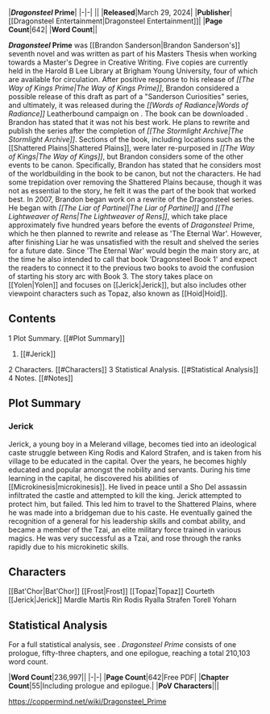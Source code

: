 |***Dragonsteel* Prime**|
|-|-|
||
|**Released**|March 29, 2024|
|**Publisher**|[[Dragonsteel Entertainment\|Dragonsteel Entertainment]]|
|**Page Count**|642|
|**Word Count**||

***Dragonsteel* Prime** was [[Brandon Sanderson\|Brandon Sanderson's]] seventh novel and was written as part of his Masters Thesis when working towards a Master's Degree in Creative Writing. Five copies are currently held in the Harold B Lee Library at Brigham Young University, four of which are available for circulation. After positive response to his release of *[[The Way of Kings Prime\|The Way of Kings Prime]]*, Brandon considered a possible release of this draft as part of a "Sanderson Curiosities" series, and ultimately, it was released during the *[[Words of Radiance\|Words of Radiance]]* Leatherbound campaign on . The book can be downloaded .
Brandon has stated that it was not his best work. He plans to rewrite and publish the series after the completion of *[[The Stormlight Archive\|The Stormlight Archive]]*. Sections of the book, including locations such as the [[Shattered Plains\|Shattered Plains]], were later re-purposed in *[[The Way of Kings\|The Way of Kings]]*, but Brandon considers some of the other events to be canon. Specifically, Brandon has stated that he considers most of the worldbuilding in the book to be canon, but not the characters. He had some trepidation over removing the Shattered Plains because, though it was not as essential to the story, he felt it was the part of the book that worked best.
In 2007, Brandon began work on a rewrite of the Dragonsteel series. He began with *[[The Liar of Partinel\|The Liar of Partinel]]* and *[[The Lightweaver of Rens\|The Lightweaver of Rens]]*, which take place approximately five hundred years before the events of *Dragonsteel* Prime, which he then planned to rewrite and release as 'The Eternal War'. However, after finishing Liar he was unsatisfied with the result and shelved the series for a future date. Since 'The Eternal War' would begin the main story arc, at the time he also intended to call that book 'Dragonsteel Book 1' and expect the readers to connect it to the previous two books to avoid the confusion of starting his story arc with Book 3. The story takes place on [[Yolen\|Yolen]] and focuses on [[Jerick\|Jerick]], but also includes other viewpoint characters such as Topaz, also known as [[Hoid\|Hoid]].

## Contents

1 Plot Summary. [[#Plot Summary]] 

1. [[#Jerick]] 


2 Characters. [[#Characters]] 
3 Statistical Analysis. [[#Statistical Analysis]] 
4 Notes. [[#Notes]] 


## Plot Summary
### Jerick
Jerick, a young boy in a Melerand village, becomes tied into an ideological caste struggle between King Rodis and Kalord Strafen, and is taken from his village to be educated in the capital. Over the years, he becomes highly educated and popular amongst the nobility and servants. During his time learning in the capital, he discovered his abilities of [[Microkinesis\|microkinesis]].
He lived in peace until a Sho Del assassin infiltrated the castle and attempted to kill the king. Jerick attempted to protect him, but failed.
This led him to travel to the Shattered Plains, where he was made into a bridgeman due to his caste. He eventually gained the recognition of a general for his leadership skills and combat ability, and became a member of the Tzai, an elite military force trained in various magics. He was very successful as a Tzai, and rose through the ranks rapidly due to his microkinetic skills.

## Characters

[[Bat'Chor\|Bat'Chor]]
[[Frost\|Frost]]
[[Topaz\|Topaz]]
Courteth
[[Jerick\|Jerick]]
Mardle
Martis
Rin
Rodis
Ryalla
Strafen
Torell
Yoharn

## Statistical Analysis
For a full statistical analysis, see .
*Dragonsteel Prime* consists of one prologue, fifty-three chapters, and one epilogue, reaching a total 210,103 word count.

|**Word Count**|236,997||
|-|-|
|**Page Count**|642|Free PDF|
|**Chapter Count**|55|Including prologue and epilogue.|
|**PoV Characters**|||



https://coppermind.net/wiki/Dragonsteel_Prime